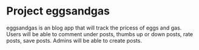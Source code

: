 # Project eggsandgas


eggsandgas is an blog app that will track the pricess of eggs and gas. Users will be able to comment under posts, thumbs up or down posts, rate posts, save posts. Admins will be able to create posts. 
